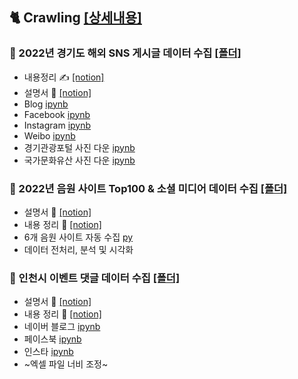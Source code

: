 ## 🐈 Crawling [[상세내용]](https://github.com/kbjung/Wantreez/tree/main/Crawling)
### 💾 2022년 경기도 해외 SNS 게시글 데이터 수집 [[폴더]](https://github.com/kbjung/Wantreez/tree/main/Crawling/gyeonggido)
+ 내용정리 ✍ [[notion]](https://www.notion.so/SNS-da3d2d48a900455bbd0270df0b338b41)
+ 설명서 📃 [[notion]](https://www.notion.so/5f7b9484d2b14e54b0e4111e6a047ffd)
+ Blog [ipynb](https://github.com/kbjung/Wantreez/blob/main/Crawling/gyeonggido/blog_crawling.ipynb)
+ Facebook [ipynb](https://github.com/kbjung/Wantreez/blob/main/Crawling/gyeonggido/facebook_crawling.ipynb)
+ Instagram [ipynb](https://github.com/kbjung/Wantreez/blob/main/Crawling/gyeonggido/insta_crawling.ipynb)
+ Weibo [ipynb](https://github.com/kbjung/Wantreez/blob/main/Crawling/gyeonggido/weibo_crawling.ipynb)
+ 경기관광포털 사진 다운 [ipynb](https://github.com/kbjung/Wantreez/blob/main/Crawling/gyeonggido/crawling_pic(ggtour).ipynb)
+ 국가문화유산 사진 다운 [ipynb](https://github.com/kbjung/Wantreez/blob/main/Crawling/gyeonggido/crawling_pic(heritage).ipynb)

### 💾 2022년 음원 사이트 Top100 & 소셜 미디어 데이터 수집 [[폴더]](https://github.com/kbjung/Wantreez/tree/main/Crawling/music)
+ 설명서 📃 [[notion]](https://www.notion.so/debe145a50054ac088fb83d767a2ccaa)
+ 내용 정리 📃 [[notion]](https://www.notion.so/2ca2f19dfdd54028b263e2f41760f602)
+ 6개 음원 사이트 자동 수집 [py](https://github.com/kbjung/Wantreez/blob/main/Crawling/music/live_music_rank.py)
+ 데이터 전처리, 분석 및 시각화

### 💾 인천시 이벤트 댓글 데이터 수집 [[폴더]](https://github.com/kbjung/Wantreez/tree/main/Crawling/incheon)
+ 설명서 📃 [[notion]](https://www.notion.so/7aa007e411a64978938757ef4905f3f8)
+ 내용 정리 📃 [[notion]](https://www.notion.so/af8ebd471778439eb7be4b770fda9f94)
+ 네이버 블로그 [ipynb](https://github.com/kbjung/Wantreez/blob/main/Crawling/incheon/naver_blog.ipynb)
+ 페이스북 [ipynb](https://github.com/kbjung/Wantreez/blob/main/Crawling/incheon/facebook.ipynb)
+ 인스타 [ipynb](https://github.com/kbjung/Wantreez/blob/main/Crawling/incheon/insta.ipynb)
+ ~엑셀 파일 너비 조정~

